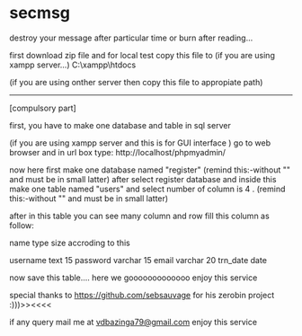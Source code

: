 # secmsg
destroy your message after particular time or burn after reading...

first download zip file and for local test copy this file to
(if you are using xampp server...)
C:\xampp\htdocs

(if you are using onther server then copy this file to appropiate path)

**************************************************************
[compulsory part]

first, you have to make one database and table in sql server 

(if you are using xampp server and this is  for GUI interface )
go to web browser and in url box type:
http://localhost/phpmyadmin/

now here first make one database named "register"   (remind this:-without "" and must be in small latter)
after select register database and inside this make one table named "users" and select number of column is 4 .
(remind this:-without "" and must be in small latter)

after in this table you can see many column and row fill this column as follow:

name          type      size accroding to this

username     text       15
password     varchar    15
email        varchar    20
trn_date     date       

now save this table....
here we gooooooooooooo enjoy this service 

special thanks to https://github.com/sebsauvage for his zerobin project
:)))>><<<<

if any query mail me at vdbazinga79@gmail.com
enjoy this service

